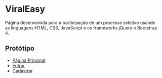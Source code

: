 <!DOCTYPE html>
<html>
  <h1>ViralEasy</h1>
  <p>
    Página desenvolvida para a participação de um processo seletivo usando as linguagens HTML, CSS, JavaScript e os frameworks jQuery e Bootstrap 4.
  </p>
  <h2>Protótipo</h2>

  <ul>
    <li>
      <a target="_blank" href="https://user-images.githubusercontent.com/74029212/127741588-b63f5248-425f-4d10-8be4-7e78387e0255.png">
        Página Principal
      </a>
    </li>
    <li>
      <a href="https://user-images.githubusercontent.com/74029212/127741589-b7fe43a5-39f3-4970-a072-18210e74fc36.png">
        Entrar
      </a>
    </li>
    <li>
      <a href="https://user-images.githubusercontent.com/74029212/127741591-36b93baa-9ed1-4c64-b54c-cafed90e82a7.png">
        Cadastrar
      </a>
    </li>
  </ul>
  
</html>


  
  
